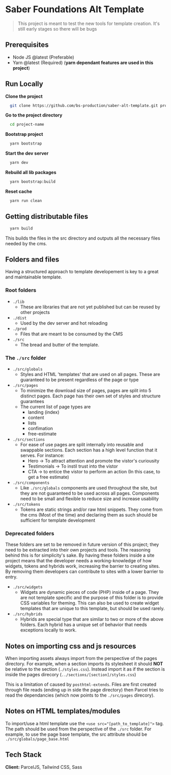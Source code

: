 # Saber Foundations Alt Template

> This project is meant to test the new tools for template creation. It's still
> early stages so there will be bugs

## Prerequisites

- Node JS @latest (Preferable)
- Yarn @latest (Required) (**yarn dependant features are used in this project**)

## Run Locally

**Clone the project**

```bash
  git clone https://github.com/bs-production/saber-alt-template.git project-name
```

**Go to the project directory**

```bash
  cd project-name
```

**Bootstrap project**

```bash
  yarn bootstrap
```

**Start the dev server**

```bash
  yarn dev
```

**Rebuild all lib packages**

```bash
  yarn bootstrap:build
```

**Reset cache**

```bash
  yarn run clean
```

## Getting distributable files

```bash
  yarn build
```

This builds the files in the src directory and outputs all the necessary files needed by the cms.

## Folders and files

Having a structured approach to template developement is key to a great and maintainable template.

### Root folders

- `./lib`
  - These are libraries that are not yet published but can be reused by other projects
- `./dist`
  - Used by the dev server and hot reloading
- `./prod`
  - Files that are meant to be consumed by the CMS
- `./src`
  - The bread and butter of the template.

### The `./src` folder

- `./src/globals`
  - Styles and HTML 'templates' that are used on all pages. These are guaranteed to be present regardless of the page or type
- `./src/pages`
  - To minimize the download size of pages, pages are split into 5 distinct pages. Each page has their own set of styles and structure guarantees
  - The current list of page types are
    - landing (index)
    - content
    - lists
    - confimation
    - free-estimate
- `./src/sections`
  - For ease of use pages are split internally into reusable and swappable sections. Each section has a high level function that it serves. For instance:
    - Hero -> To attract attention and promote the vistor's curiousity
    - Testimonials -> To instil trust into the vistor
    - CTA -> to entice the vistor to perform an action (In this case, to get a free estimate)
- `./src/components`
  - Like `./src/globals` components are used throughout the site, but they are not guaranteed to be used across all pages. Components need to be small and flexible to reduce size and increase usability
- `./src/tokens`
  - Tokens are static strings and/or raw html snippets. They come from the cms (Most of the time) and declaring them as such should be sufficient for template development

### Deprecated folders

These folders are set to be removed in future version of this project; they need to be extracted into their own projects and tools. The reasoning behind this is for simplicity's sake. By having these folders inside a site project means that the developer needs a working-knowledge of how widgets, tokens and hybrids work, increasing the barrier to creating sites. By removing them developers can contribute to sites with a lower barrier to entry.

- `./src/widgets`
  - Widgets are dynamic pieces of code (PHP) inside of a page. They are not template specific and the purpose of this folder is to provide CSS variables for theming. This can also be used to create widget templates that are unique to this template, but should be used rarely.
- `./src/hybrids`
  - Hybrids are special type that are similar to two or more of the above folders. Each hybrid has a unique set of behavior that needs exceptions locally to work.

## Notes on importing css and js resources

When importing assets always import from the perspective of the pages directory.
For example, when a section imports its stylesheet it should **NOT** be relative to the section (`./styles.css`). Instead import it as if the section is inside the pages direcory (`../sections/[section]/styles.css`)

This is a limitation of caused by `posthtml-extends`. Files are first created through file reads (ending up in side the page directory) then Parcel tries to read the dependancies (which now points to the `./src/pages` direcory).

## Notes on HTML templates/modules

To import/use a html template use the `<use src="[path_to_template]">` tag. The path should be used from the perspective of the `./src` folder. For example, to use the page base template, the src attribute should be `./src/globals/page_base.html`

## Tech Stack

**Client:** ParcelJS, Tailwind CSS, Sass
